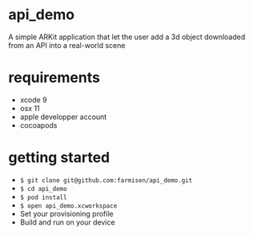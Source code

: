 # api_demo

A simple ARKit application that let the user add a 3d object downloaded from an API into a real-world scene


# requirements
- xcode 9
- osx 11
- apple developper account
- cocoapods

# getting started


- `$ git clone git@github.com:farmisen/api_demo.git`
- `$ cd api_demo`
- `$ pod install`
- `$ open api_demo.xcworkspace`
- Set your provisioning profile
- Build and run on your device
